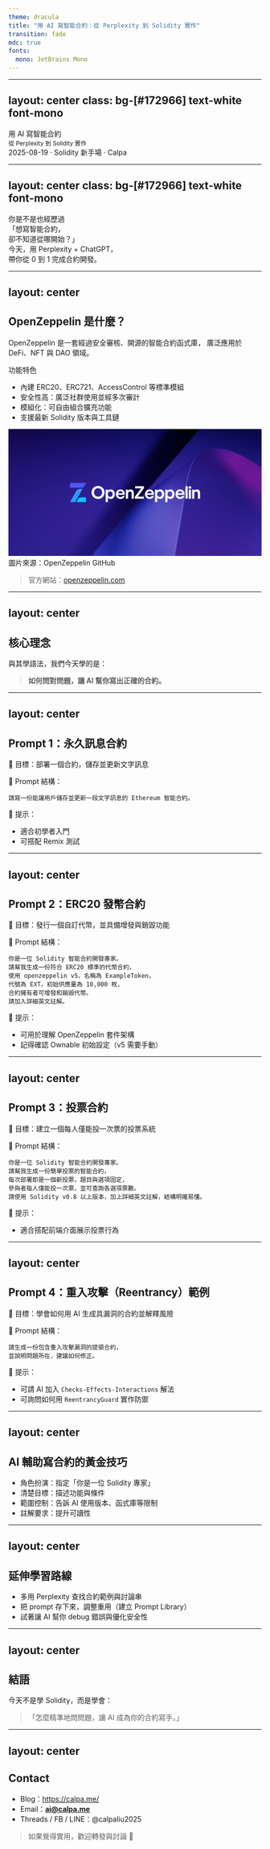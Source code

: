 ```yaml
---
theme: dracula
title: "用 AI 寫智能合約：從 Perplexity 到 Solidity 實作"
transition: fade
mdc: true
fonts:
  mono: JetBrains Mono
---
```


<LoadingScene />

---
layout: center
class: bg-[#172966] text-white font-mono
---

<div class="text-3xl text-center leading-snug">
  用 AI 寫智能合約<br /><small>從 Perplexity 到 Solidity 實作</small>
</div>
<div class="text-xs opacity-50">2025-08-19 · Solidity 新手場 · Calpa</div>

---
layout: center
class: bg-[#172966] text-white font-mono
---

<div class="text-xl opacity-70 mb-2">你是不是也經歷過</div>

<div class="text-2xl sm:text-3xl font-bold leading-snug text-red-300">
  「想寫智能合約，<br />卻不知道從哪開始？」
</div>

<div class="text-2xl sm:text-3xl text-green-300 mt-6" v-click>
  今天，用 Perplexity + ChatGPT，<br />帶你從 0 到 1 完成合約開發。
</div>

---
layout: center
---

## OpenZeppelin 是什麼？

OpenZeppelin 是一套經過安全審核、開源的智能合約函式庫，
廣泛應用於 DeFi、NFT 與 DAO 領域。

<div class="grid grid-cols-1 md:grid-cols-2 gap-8 mt-8">
  <div class="space-y-3 bg-white/80 dark:bg-white/10 rounded-xl shadow p-6">
    <div class="text-xl font-bold text-green-300">功能特色</div>
    <ul class="list-disc list-inside space-y-1 text-base">
      <li>內建 ERC20、ERC721、AccessControl 等標準模組</li>
      <li>安全性高：廣泛社群使用並經多次審計</li>
      <li>模組化：可自由組合擴充功能</li>
      <li>支援最新 Solidity 版本與工具鏈</li>
    </ul>
  </div>
  
  <div class="flex flex-col items-center">
    <img src="./assets/OpenZeppelin.webp" class="rounded-xl shadow w-full max-w-[300px]" alt="OpenZeppelin logo preview">
    <div class="text-sm text-gray-400 mt-2">圖片來源：OpenZeppelin GitHub</div>
  </div>
</div>

<v-click>

> 官方網站：[openzeppelin.com](https://www.openzeppelin.com/)

</v-click>

---
layout: center
---

## 核心理念

與其學語法，我們今天學的是：

> **如何問對問題，讓 AI 幫你寫出正確的合約。**

---
layout: center
---

## Prompt 1：永久訊息合約

🎯 目標：部署一個合約，儲存並更新文字訊息

🧠 Prompt 結構：
```
請寫一份能讓用戶儲存並更新一段文字訊息的 Ethereum 智能合約。
```

🔧 提示：
- 適合初學者入門
- 可搭配 Remix 測試

---
layout: center
---

## Prompt 2：ERC20 發幣合約

🎯 目標：發行一個自訂代幣，並具備增發與銷毀功能

🧠 Prompt 結構：
```
你是一位 Solidity 智能合約開發專家。
請幫我生成一份符合 ERC20 標準的代幣合約，
使用 openzeppelin v5，名稱為 ExampleToken，
代號為 EXT，初始供應量為 10,000 枚，
合約擁有者可增發和銷毀代幣。
請加入詳細英文註解。
```

🔧 提示：
- 可用於理解 OpenZeppelin 套件架構
- 記得確認 Ownable 初始設定（v5 需要手動）

---
layout: center
---

## Prompt 3：投票合約

🎯 目標：建立一個每人僅能投一次票的投票系統

🧠 Prompt 結構：
```
你是一位 Solidity 智能合約開發專家。
請幫我生成一份簡單投票的智能合約，
每次部署即是一個新投票，題目與選項固定，
參與者每人僅能投一次票，並可查詢各選項票數。
請使用 Solidity v0.8 以上版本，加上詳細英文註解，結構明確易懂。
```

🔧 提示：
- 適合搭配前端介面展示投票行為

---
layout: center
---

## Prompt 4：重入攻擊（Reentrancy）範例

🎯 目標：學會如何用 AI 生成具漏洞的合約並解釋風險

🧠 Prompt 結構：
```
請生成一份包含重入攻擊漏洞的提領合約，
並說明問題所在，建議如何修正。
```

🔧 提示：
- 可請 AI 加入 `Checks-Effects-Interactions` 解法
- 可詢問如何用 `ReentrancyGuard` 實作防禦

---
layout: center
---

## AI 輔助寫合約的黃金技巧

- 角色扮演：指定「你是一位 Solidity 專家」
- 清楚目標：描述功能與條件
- 範圍控制：告訴 AI 使用版本、函式庫等限制
- 註解要求：提升可讀性

---
layout: center
---

## 延伸學習路線

- 多用 Perplexity 查找合約範例與討論串
- 把 prompt 存下來，調整重用（建立 Prompt Library）
- 試著讓 AI 幫你 debug 錯誤與優化安全性

---
layout: center
---

## 結語

今天不是學 Solidity，而是學會：

> 「怎麼精準地問問題，讓 AI 成為你的合約寫手。」

---
layout: center
---

## Contact

- Blog：https://calpa.me/
- Email：**ai@calpa.me**
- Threads / FB / LINE：@calpaliu2025

> 如果覺得實用，歡迎轉發與討論 🙌
